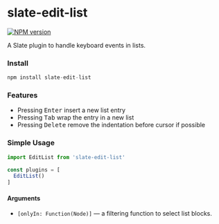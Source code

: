 # slate-edit-list

[![NPM version](https://badge.fury.io/js/slate-edit-list.svg)](http://badge.fury.io/js/slate-edit-list)

A Slate plugin to handle keyboard events in lists.

### Install

```js
npm install slate-edit-list
```

### Features

- Pressing <kbd>Enter</kbd> insert a new list entry
- Pressing <kbd>Tab</kbd> wrap the entry in a new list
- Pressing <kbd>Delete</kbd> remove the indentation before cursor if possible

### Simple Usage

```js
import EditList from 'slate-edit-list'

const plugins = [
  EditList()
]
```

#### Arguments

- ``[onlyIn: Function(Node)]`` — a filtering function to select list blocks.
